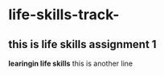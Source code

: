 # life-skills-track-
## this is life skills assignment 1
**learingin life skills**
this is another line
